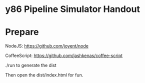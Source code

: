 y86 Pipeline Simulator Handout
==============================

Prepare
==

NodeJS:
https://github.com/joyent/node

CoffeeScript:
https://github.com/jashkenas/coffee-script


./run
to generate the dist

Then open the dist/index.html for fun.